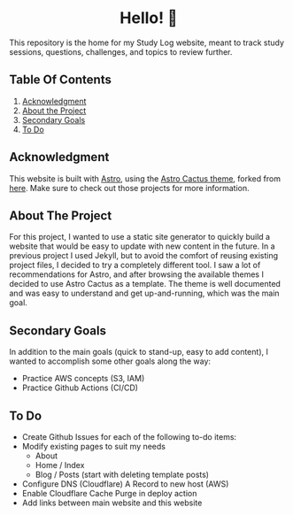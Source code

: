 <h1 align="center">
  Hello! 👋
</h1>

This repository is the home for my Study Log website, meant to track study sessions, questions, challenges, and topics to review further.

## Table Of Contents

1. [Acknowledgment](#acknowledgment)
2. [About the Project](#about-the-project)
3. [Secondary Goals](#secondary-goals)
4. [To Do](#to-do)

## Acknowledgment

This website is built with [Astro](https://astro.build/), using the [Astro Cactus theme](https://astro-cactus.chriswilliams.dev/), forked from [here](https://github.com/chrismwilliams/astro-theme-cactus). Make sure to check out those projects for more information.

## About The Project

For this project, I wanted to use a static site generator to quickly build a website that would be easy to update with new content in the future. In a previous project I used Jekyll, but to avoid the comfort of reusing existing project files, I decided to try a completely different tool. I saw a lot of recommendations for Astro, and after browsing the available themes I decided to use Astro Cactus as a template. The theme is well documented and was easy to understand and get up-and-running, which was the main goal.

## Secondary Goals

In addition to the main goals (quick to stand-up, easy to add content), I wanted to accomplish some other goals along the way:

- Practice AWS concepts (S3, IAM)
- Practice Github Actions (CI/CD)

## To Do

- Create Github Issues for each of the following to-do items:
- Modify existing pages to suit my needs
  - About
  - Home / Index
  - Blog / Posts (start with deleting template posts)
- Configure DNS (Cloudflare) A Record to new host (AWS)
- Enable Cloudflare Cache Purge in deploy action
- Add links between main website and this website
